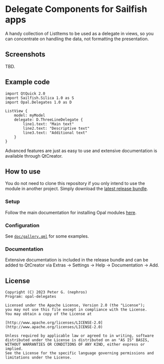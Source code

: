 <!--
SPDX-FileCopyrightText: 2023 Peter G. (nephros)
SPDX-License-Identifier: GFDL-1.3-or-later
-->

# Delegate Components for Sailfish apps

A handy collection of ListItems to be used as a delegate in views, so you can
concentrate on handling the data, not formatting the presentation.

## Screenshots

TBD.

## Example code

```{qml}
import QtQuick 2.0
import Sailfish.Silica 1.0 as S
import Opal.Delegates 1.0 as D

ListView {
    model: myModel
    delegate: D.ThreeLineDelegate {
        line1.text: "Main text"
        line2.text: "Descriptive text"
        line3.text: "Additional text"
    }
}
```

Advanced features are just as easy to use and extensive documentation is
available through QtCreator.

## How to use

You do not need to clone this repository if you only intend to use the module in
another project. Simply download the
[latest release bundle](https://github.com/Pretty-SFOS/opal-delegates/releases/latest).

### Setup

Follow the main documentation for installing Opal modules
[here](https://github.com/Pretty-SFOS/opal/blob/main/README.md#using-opal).

### Configuration

See [`doc/gallery.qml`](doc/gallery.qml) for some examples.


### Documentation

Extensive documentation is included in the release bundle and can be added to
QtCreator via Extras → Settings → Help → Documentation → Add.

## License

    Copyright (C) 2023 Peter G. (nephros)
    Program: opal-delegates

    Licensed under the Apache License, Version 2.0 (the "License");
    you may not use this file except in compliance with the License.
    You may obtain a copy of the License at

    [http://www.apache.org/licenses/LICENSE-2.0](http://www.apache.org/licenses/LICENSE-2.0)

    Unless required by applicable law or agreed to in writing, software
    distributed under the License is distributed on an "AS IS" BASIS,
    WITHOUT WARRANTIES OR CONDITIONS OF ANY KIND, either express or implied.
    See the License for the specific language governing permissions and
    limitations under the License.

